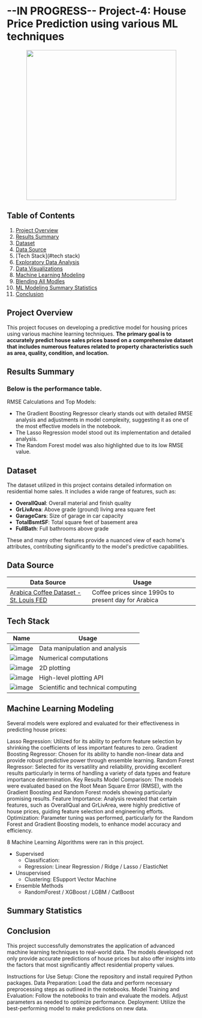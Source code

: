 # --IN PROGRESS-- Project-4: House Price Prediction using various ML techniques

<p align="center">
  <img width="400" height="400" src="https://github.com/AAlbers341/project1_coffee_analysis/assets/137431770/e9f9f422-f019-46ba-9148-bd1f56829aaf">
</p>

## Table of Contents
1. [Project Overview](#project-overview)
2. [Results Summary](#results-summary)
3. [Dataset](#dataset)
4. [Data Source](#data-source)
5. [Tech Stack](#tech stack)
6. [Exploratory Data Analysis](#exploratory-data-analysis)
7. [Data Visualizations](#data-visualization)
8. [Machine Learning Modeling](#machine-learning-modeling)
9. [Blending All Modles](#blending-all-models)
9. [ML Modeling Summary Statistics](#ml-modeling-summary-statistics)
10. [Conclusion](#Conclusion)

## Project Overview
This project focuses on developing a predictive model for housing prices using various machine learning techniques. **The primary goal is to accurately predict house sales prices based on a comprehensive dataset that includes numerous features related to property characteristics such as area, quality, condition, and location.**

## Results Summary

### Below is the performance table. 

RMSE Calculations and Top Models:
- The Gradient Boosting Regressor clearly stands out with detailed RMSE analysis and adjustments in model complexity, suggesting it as one of the most effective models in the notebook.
- The Lasso Regression model stood out its implementation and detailed analysis.
- The Random Forest model was also highlighted due to its low RMSE value.

## Dataset
The dataset utilized in this project contains detailed information on residential home sales. It includes a wide range of features, such as:

- **OverallQual**: Overall material and finish quality
- **GrLivArea**: Above grade (ground) living area square feet
- **GarageCars**: Size of garage in car capacity
- **TotalBsmtSF**: Total square feet of basement area
- **FullBath**: Full bathrooms above grade

These and many other features provide a nuanced view of each home's attributes, contributing significantly to the model's predictive capabilities.

## Data Source
| Data Source  | Usage |
| ------------- | ------------- |
| [Arabica Coffee Dataset - St. Louis FED](https://fred.stlouisfed.org/series/PCOFFOTMUSDM)  | Coffee prices since 1990s to present day for Arabica  |

## Tech Stack
| Name  | Usage |
| ------------- | ------------- |
|![image](https://github.com/AAlbers341/project1_coffee_analysis/assets/137431770/8841ac4f-3cbe-49c0-a2f4-c0acb1100224)  | Data manipulation and analysis  |
| ![image](https://github.com/AAlbers341/project1_coffee_analysis/assets/137431770/4bf0c856-4875-4ff1-8ebd-03c0e66ebd14) | Numerical computations  |
| ![image](https://github.com/AAlbers341/project1_coffee_analysis/assets/137431770/0edbd134-7e50-4c13-9a74-4f6b8350ba57) | 2D plotting  |
| ![image](https://github.com/AAlbers341/project1_coffee_analysis/assets/137431770/76cae272-4bcc-4ab2-a376-880cd1d28190) | High-level plotting API   |
| ![image](https://github.com/AAlbers341/project1_coffee_analysis/assets/137431770/3e7c0369-6e67-4080-81bc-ee7d214f80c0) |  Scientific and technical computing  |


## Machine Learning Modeling
Several models were explored and evaluated for their effectiveness in predicting house prices:

Lasso Regression: Utilized for its ability to perform feature selection by shrinking the coefficients of less important features to zero.
Gradient Boosting Regressor: Chosen for its ability to handle non-linear data and provide robust predictive power through ensemble learning.
Random Forest Regressor: Selected for its versatility and reliability, providing excellent results particularly in terms of handling a variety of data types and feature importance determination.
Key Results
Model Comparison: The models were evaluated based on the Root Mean Square Error (RMSE), with the Gradient Boosting and Random Forest models showing particularly promising results.
Feature Importance: Analysis revealed that certain features, such as OverallQual and GrLivArea, were highly predictive of house prices, guiding feature selection and engineering efforts.
Optimization: Parameter tuning was performed, particularly for the Random Forest and Gradient Boosting models, to enhance model accuracy and efficiency.

8 Machine Learning Algorithms were ran in this project.

- Supervised
    - Classification:
    - Regression: Linear Regression / Ridge / Lasso / ElasticNet
- Unsupervised
    - Clustering: ESupport Vector Machine
- Ensemble Methods
    - RandomForest / XGBoost / LGBM / CatBoost

## Summary Statistics

## Conclusion
This project successfully demonstrates the application of advanced machine learning techniques to real-world data. The models developed not only provide accurate predictions of house prices but also offer insights into the factors that most significantly affect residential property values.

Instructions for Use
Setup: Clone the repository and install required Python packages.
Data Preparation: Load the data and perform necessary preprocessing steps as outlined in the notebooks.
Model Training and Evaluation: Follow the notebooks to train and evaluate the models. Adjust parameters as needed to optimize performance.
Deployment: Utilize the best-performing model to make predictions on new data.